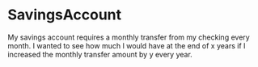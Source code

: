 # SavingsAccount
My savings account requires a monthly transfer from my checking every month. I wanted to see how much I would have at the end of x years if I increased the monthly transfer amount by y every year.
